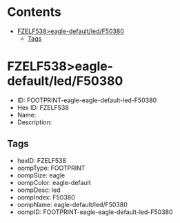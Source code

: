 



Contents
========

* [FZELF538>eagle-default/led/F50380](#fzelf538eagle-defaultledf50380)
	* [Tags](#tags)

# FZELF538>eagle-default/led/F50380

- ID: FOOTPRINT-eagle-eagle-default-led-F50380
- Hex ID: FZELF538
- Name: 
- Description: 

## Tags

- hexID: FZELF538
- oompType: FOOTPRINT
- oompSize: eagle
- oompColor: eagle-default
- oompDesc: led
- oompIndex: F50380
- oompName: eagle-default/led/F50380
- oompID: FOOTPRINT-eagle-eagle-default-led-F50380
